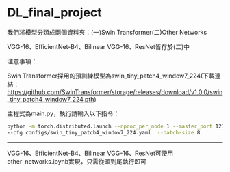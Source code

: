 # DL_final_project
我們將模型分類成兩個資料夾：(一)Swin Transformer(二)Other Networks

VGG-16、EfficientNet-B4、Bilinear VGG-16、ResNet皆存於(二)中

注意事項：

Swin Transformer採用的預訓練模型為swin_tiny_patch4_window7_224(下載連結：https://github.com/SwinTransformer/storage/releases/download/v1.0.0/swin_tiny_patch4_window7_224.pth)

主程式為main.py，執行請輸入以下指令：

```Bash
python -m torch.distributed.launch --nproc_per_node 1 --master_port 12345  main.py \
--cfg configs/swin_tiny_patch4_window7_224.yaml  --batch-size 8
```

****

VGG-16、EfficientNet-B4、Bilinear VGG-16、ResNet可使用other_networks.ipynb實現，只需從頭到尾執行即可
